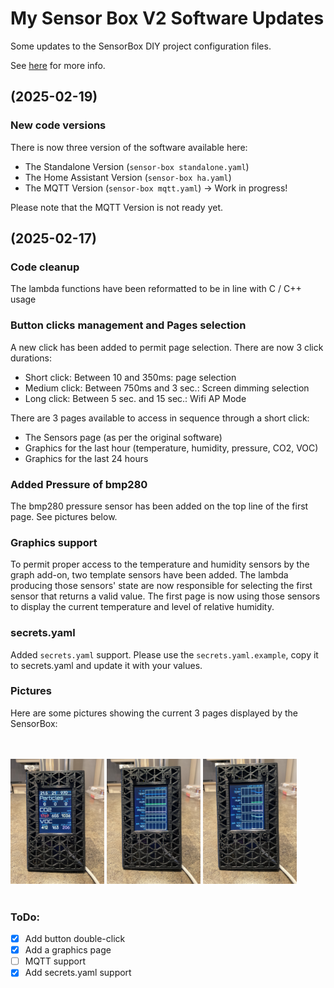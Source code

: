 # My Sensor Box V2 Software Updates

Some updates to the SensorBox DIY project configuration files.

See [here](https://www.printables.com/model/1079858-3d-printer-emission-sensor-array-sensorbox-v2) for more info.

## (2025-02-19)

### New code versions

There is now three version of the software available here:

- The Standalone Version (`sensor-box standalone.yaml`)
- The Home Assistant Version (`sensor-box ha.yaml`)
- The MQTT Version (`sensor-box mqtt.yaml`) -> Work in progress!

Please note that the MQTT Version is not ready yet. 

## (2025-02-17)

### Code cleanup

The lambda functions have been reformatted to be in line with C / C++ usage

### Button clicks management and Pages selection

A new click has been added to permit page selection. There are now 3 click durations:

- Short click: Between 10 and 350ms: page selection
- Medium click: Between 750ms and 3 sec.: Screen dimming selection
- Long click: Between 5 sec. and 15 sec.: Wifi AP Mode

There are 3 pages available to access in sequence through a short click:

- The Sensors page (as per the original software)
- Graphics for the last hour (temperature, humidity, pressure, CO2, VOC)
- Graphics for the last 24 hours

### Added Pressure of bmp280

The bmp280 pressure sensor has been added on the top line of the first page. See pictures below.

### Graphics support

To permit proper access to the temperature and humidity sensors by the graph add-on, two template sensors have been added. The lambda producing those sensors' state are now responsible for selecting the first sensor that returns a valid value. The first page is now using those sensors to display the current temperature and level of relative humidity.

### secrets.yaml

Added `secrets.yaml` support. Please use the `secrets.yaml.example`, copy it to secrets.yaml and update it with your values.

### Pictures

Here are some pictures showing the current 3 pages displayed by the SensorBox:

</br></br>
<img src="./pictures/Page1.jpg" width="150" title="Page 1"/>&nbsp;<img src="./pictures/Page2.jpg" width="150" title="Page 2"/>&nbsp;<img src="./pictures/Page3.jpg" width="150" title="Page 3"/>
</br></br>

### ToDo:

- [x] Add button double-click 
- [x] Add a graphics page
- [ ] MQTT support
- [x] Add secrets.yaml support